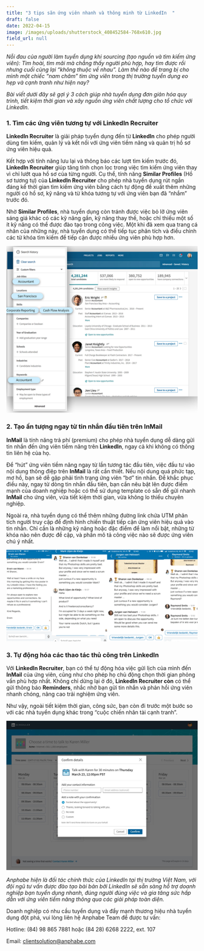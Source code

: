 ```yaml
---
title: "3 tips săn ứng viên nhanh và thông minh từ LinkedIn  "
draft: false
date: 2022-04-15
image: /images/uploads/shutterstock_408452584-768x610.jpg
field_url: null
---
```

*Nỗi đau của người làm tuyển dụng khi sourcing (tạo nguồn và tìm kiếm ứng viên): Tìm hoài, tìm mãi mà chẳng thấy người phù hợp, hay tìm được rồi nhưng cuối cùng lại “không thuộc về nhau”. Làm thế nào để trang bị cho mình một chiếc “nam châm” tìm ứng viên trong thị trường tuyển dụng eo hẹp và cạnh tranh như hiện nay?*  

*Bài viết dưới đây sẽ gợi ý 3 cách giúp nhà tuyển dụng đơn giản hóa quy trình, tiết kiệm thời gian và xây nguồn ứng viên chất lượng cho tổ chức với LinkedIn.* 

### **1. Tìm các ứng viên tương tự với LinkedIn Recruiter**  

**LinkedIn Recruiter** là giải pháp tuyển dụng đến từ **LinkedIn** cho phép người dùng tìm kiếm, quản lý và kết nối với ứng viên tiềm năng và quản trị hồ sơ ứng viên hiệu quả. 

Kết hợp với tính năng lưu lại và thông báo các lượt tìm kiếm trước đó, **LinkedIn Recruiter** giúp tăng tính chọn lọc trong việc tìm kiếm ứng viên thay vì chỉ lướt qua hồ sơ của từng người. Cụ thể, tính năng **Similar Profiles** (Hồ sơ tương tự) của **LinkedIn Recruiter** cho phép nhà tuyển dụng rút ngắn đáng kể thời gian tìm kiếm ứng viên bằng cách tự động đề xuất thêm những người có hồ sơ, kỹ năng và từ khóa tương tự với ứng viên bạn đã “nhắm” trước đó.  

Nhờ **Similar Profiles**, nhà tuyển dụng còn tránh được việc bỏ lỡ ứng viên sáng giá khác có các kỹ năng gần, kỹ năng thay thế, hoặc chỉ thiếu một số ít kỹ năng có thể được đào tạo trong công việc. Một khi đã xem qua trang cá nhân của những này, nhà tuyển dụng có thể tiếp tục phân tích và điều chỉnh các từ khóa tìm kiếm để tiếp cận được nhiều ứng viên phù hợp hơn.  

![Nhờ Similar Profiles, nhà tuyển dụng tránh được việc bỏ lỡ ứng viên có các kỹ năng tương tự trong hồ sơ.](/images/uploads/pasted-image-0-1-.png "Nhờ Similar Profiles, nhà tuyển dụng tránh được việc bỏ lỡ ứng viên có các kỹ năng tương tự trong hồ sơ.")

### **2. Tạo ấn tượng ngay từ tin nhắn đầu tiên trên InMail** 

**InMail** là tính năng trả phí (premium) cho phép nhà tuyển dụng dễ dàng gửi tin nhắn đến ứng viên tiềm năng trên **LinkedIn**, ngay cả khi không có thông tin liên hệ của họ.  

Để “hút” ứng viên tiềm năng ngay từ lần tương tác đầu tiên, việc đầu tư vào nội dung thông điệp trên **InMail** là rất cần thiết. Nếu nội dung quá phức tạp, mơ hồ, bạn sẽ dễ gặp phải tình trạng ứng viên “bơ” tin nhắn. Để khắc phục điều này, ngay từ dòng tin nhắn đầu tiên, bạn cần nêu bật lên được điểm mạnh của doanh nghiệp hoặc có thể sử dụng template có sẵn để gửi nhanh **InMail** cho ứng viên, vừa tiết kiệm thời gian, vừa không lo thiếu chuyên nghiệp.  

Ngoài ra, nhà tuyển dụng có thể thêm những đường link chứa UTM phân tích người truy cập để định hình chiến thuật tiếp cận ứng viên hiệu quả vào tin nhắn. Chỉ cần là những kỹ năng hoặc đặc điểm để làm nổi bật, những từ khóa nào nên được đề cập, và phần mô tả công việc nào sẽ được ứng viên chú ý nhất. 

![InMail hỗ trợ cá nhân hóa tin nhắn tiếp cận ứng viên cho nhà tuyển dụng.](/images/uploads/pasted-image-0-5.png "InMail hỗ trợ cá nhân hóa tin nhắn tiếp cận ứng viên cho nhà tuyển dụng.")

### **3. Tự động hóa các thao tác thủ công trên LinkedIn**

Với **LinkedIn Recruiter**, bạn có thể tự động hóa việc gửi lịch của mình đến **InMail** của ứng viên, cũng như cho phép họ chủ động chọn thời gian phỏng vấn phù hợp nhất. Không chỉ dừng lại ở đó, **LinkedIn Recruiter còn** có thể gửi thông báo **Reminders**, nhắc nhở bạn gửi tin nhắn và phản hồi ứng viên nhanh chóng, nâng cao trải nghiệm ứng viên. 

Như vậy, ngoài tiết kiệm thời gian, công sức, bạn còn đi trước một bước so với các nhà tuyển dụng khác trong “cuộc chiến nhân tài cạnh tranh”. 

![Với LinkedIn Recruiter, bạn có thể tự động hóa việc lên lịch phỏng vấn.](/images/uploads/pasted-image-0.png "Với LinkedIn Recruiter, bạn có thể tự động hóa việc lên lịch phỏng vấn.")

*Anphabe hiện là đối tác chính thức của LinkedIn tại thị trường Việt Nam, với đội ngũ tư vấn được đào tạo bài bản bởi LinkedIn sẽ sẵn sàng hỗ trợ doanh nghiệp bạn tuyển dụng nhanh, đúng người đúng việc và gia tăng sức hấp dẫn với ứng viên tiềm năng thông qua các giải pháp toàn diện.*   

Doanh nghiệp có nhu cầu tuyển dụng và đẩy mạnh thương hiệu nhà tuyển dụng đột phá, vui lòng liên hệ Anphabe Team để được tư vấn:   

Hotline: (84) 98 865 7881 hoặc (84 28) 6268 2222, ext. 107   

Email: clientsolution@anphabe.com